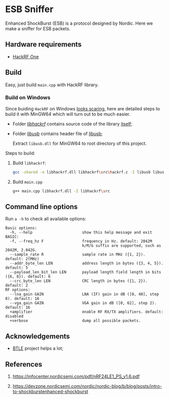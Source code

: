 # ESB Sniffer

Enhanced ShockBurst (ESB) is a protocol designed by Nordic. Here we make
a sniffer for ESB packets.

## Hardware requirements

* [HackRF One](https://greatscottgadgets.com/hackrf/one/)

## Build

Easy, just build `main.cpp` with HackRF library.

### Build on Windows

Since buiding `HackRF` on Windows [looks scaring](https://hackrf.readthedocs.io/en/latest/installing_hackrf_software.html#windows-prerequisites-for-cygwin-mingw-or-visual-studio),
here are detailed steps to build it with MinGW64 which will turn out to be much easier.

* Folder [_libhackrf_](libhackrf) contains source code of the library [itself](https://github.com/greatscottgadgets/hackrf/tree/master/host/libhackrf);

* Folder [_libusb_](libusb) contains header file of [libusb](https://github.com/libusb/libusb/releases/tag/v1.0.27);

    Extract `libusb.dll` for MinGW64 to root directory of this project.

Steps to build:

1. Build `libhackrf`:

    ```sh
    gcc -shared -o libhackrf.dll libhackrf\src\hackrf.c -I libusb libusb-1.0.dll
    ```

1. Build `main.cpp`

    ```sh
    g++ main.cpp libhackrf.dll -I libhackrf\src
    ```

## Command line options

Run `a -h` to check all available options:

```
Basic options:
  -h, --help                      show this help message and exit
BASIC:
  -f, --freq_hz F                 frequency in Hz. default: 2042M
                                  k/M/G suffix are supported, such as 2042M, 2.042G.
  --sample_rate R                 sample rate in MHz ({1, 2}). default: 2(MHz)
  --addr_byte_len LEN             address length in bytes ({3, 4, 5}). default: 5
  --payload_len_bit_len LEN       payload length field length in bits ({6, 8}). default: 6
  --crc_byte_len LEN              CRC length in bytes ({1, 2}). default: 2
RF options:
  --lna_gain GAIN                 LNA (IF) gain in dB ([0, 40], step 8). default: 16
  --vga_gain GAIN                 VGA gain in dB ([0, 62], step 2). default: 16
  +amplifier                      enable RF RX/TX amplifiers. default: disabled
  +verbose                        dump all possible packets.
```

## Acknowledgements

* [BTLE](https://github.com/JiaoXianjun/BTLE) project helps a lot;

## References

1. https://infocenter.nordicsemi.com/pdf/nRF24LE1_PS_v1.6.pdf

1. https://devzone.nordicsemi.com/nordic/nordic-blog/b/blog/posts/intro-to-shockburstenhanced-shockburst


